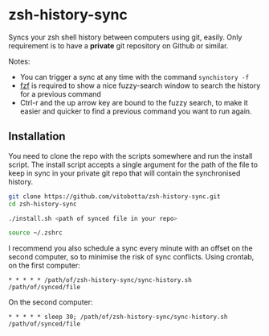 # zsh-history-sync

Syncs your zsh shell history between computers using git, easily. Only requirement is to have a **private** git repository on Github or similar.

Notes:
- You can trigger a sync at any time with the command `synchistory -f`
- [fzf](https://github.com/junegunn/fzf) is required to show a nice fuzzy-search window to search the history for a previous command
- Ctrl-r and the up arrow key are bound to the fuzzy search, to make it easier and quicker to find a previous command you want to run again.

## Installation

You need to clone the repo with the scripts somewhere and run the install script. The install script accepts a single argument for the path of the file to keep in sync in your private git repo that will contain the synchronised history.

```bash
git clone https://github.com/vitobotta/zsh-history-sync.git
cd zsh-history-sync

./install.sh <path of synced file in your repo>

source ~/.zshrc
```

I recommend you also schedule a sync every minute with an offset on the second computer, so to minimise the risk of sync conflicts. Using crontab, on the first computer:

```
* * * * * /path/of/zsh-history-sync/sync-history.sh /path/of/synced/file
```

On the second computer:

```
* * * * * sleep 30; /path/of/zsh-history-sync/sync-history.sh /path/of/synced/file
```





